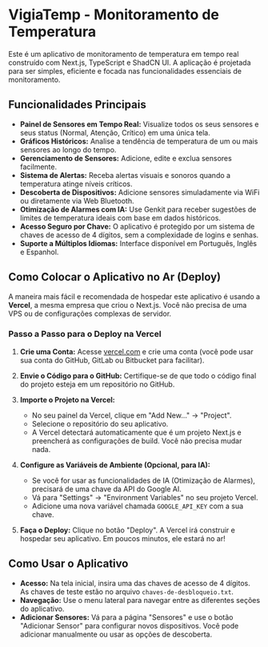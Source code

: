 # VigiaTemp - Monitoramento de Temperatura

Este é um aplicativo de monitoramento de temperatura em tempo real construído com Next.js, TypeScript e ShadCN UI. A aplicação é projetada para ser simples, eficiente e focada nas funcionalidades essenciais de monitoramento.

## Funcionalidades Principais

*   **Painel de Sensores em Tempo Real:** Visualize todos os seus sensores e seus status (Normal, Atenção, Crítico) em uma única tela.
*   **Gráficos Históricos:** Analise a tendência de temperatura de um ou mais sensores ao longo do tempo.
*   **Gerenciamento de Sensores:** Adicione, edite e exclua sensores facilmente.
*   **Sistema de Alertas:** Receba alertas visuais e sonoros quando a temperatura atinge níveis críticos.
*   **Descoberta de Dispositivos:** Adicione sensores simuladamente via WiFi ou diretamente via Web Bluetooth.
*   **Otimização de Alarmes com IA:** Use Genkit para receber sugestões de limites de temperatura ideais com base em dados históricos.
*   **Acesso Seguro por Chave:** O aplicativo é protegido por um sistema de chaves de acesso de 4 dígitos, sem a complexidade de logins e senhas.
*   **Suporte a Múltiplos Idiomas:** Interface disponível em Português, Inglês e Espanhol.

## Como Colocar o Aplicativo no Ar (Deploy)

A maneira mais fácil e recomendada de hospedar este aplicativo é usando a **Vercel**, a mesma empresa que criou o Next.js. Você não precisa de uma VPS ou de configurações complexas de servidor.

### Passo a Passo para o Deploy na Vercel

1.  **Crie uma Conta:** Acesse [vercel.com](https://vercel.com/) e crie uma conta (você pode usar sua conta do GitHub, GitLab ou Bitbucket para facilitar).

2.  **Envie o Código para o GitHub:** Certifique-se de que todo o código final do projeto esteja em um repositório no GitHub.

3.  **Importe o Projeto na Vercel:**
    *   No seu painel da Vercel, clique em "Add New..." -> "Project".
    *   Selecione o repositório do seu aplicativo.
    *   A Vercel detectará automaticamente que é um projeto Next.js e preencherá as configurações de build. Você não precisa mudar nada.

4.  **Configure as Variáveis de Ambiente (Opcional, para IA):**
    *   Se você for usar as funcionalidades de IA (Otimização de Alarmes), precisará de uma chave da API do Google AI.
    *   Vá para "Settings" -> "Environment Variables" no seu projeto Vercel.
    *   Adicione uma nova variável chamada `GOOGLE_API_KEY` com a sua chave.

5.  **Faça o Deploy:** Clique no botão "Deploy". A Vercel irá construir e hospedar seu aplicativo. Em poucos minutos, ele estará no ar!

## Como Usar o Aplicativo

*   **Acesso:** Na tela inicial, insira uma das chaves de acesso de 4 dígitos. As chaves de teste estão no arquivo `chaves-de-desbloqueio.txt`.
*   **Navegação:** Use o menu lateral para navegar entre as diferentes seções do aplicativo.
*   **Adicionar Sensores:** Vá para a página "Sensores" e use o botão "Adicionar Sensor" para configurar novos dispositivos. Você pode adicionar manualmente ou usar as opções de descoberta.

